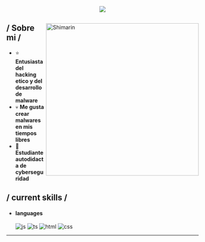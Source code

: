 <p align = center ><img src="![anubis](https://github.com/user-attachments/assets/a30f77c2-e744-4f46-9c8d-5f38b4ee258c)
"> </p>

<div>

<img align="right" width="400" alt="Shimarin" src="![anubis](https://github.com/user-attachments/assets/d7683592-b8b5-4927-b298-68f23da65af3)
"/>

<h2> / Sobre mi /</h2>
  
- ⭐ **Entusiasta del hacking etico y del desarrollo de malware**
- 💀 **Me gusta crear malwares en mis tiempos libres**
- 👾 **Estudiante autodidacta de cyberseguridad**
  
<h2> / current skills / </h2>
  
- <h4> languages </h4>
  <img src = "https://img.shields.io/badge/JavaScript-323330?style=for-the-badge&logo=javascript&logoColor=F7DF1E" alt = "js" />
  <img src = "https://img.shields.io/badge/TypeScript-007ACC?style=for-the-badge&logo=typescript&logoColor=white" alt = "ts" />
  <img src = "https://img.shields.io/badge/HTML5-E34F26?style=for-the-badge&logo=html5&logoColor=white" alt = "html" />
  <img src = "https://img.shields.io/badge/CSS3-1572B6?style=for-the-badge&logo=css3&logoColor=white" alt = "css" />
  

  


------

